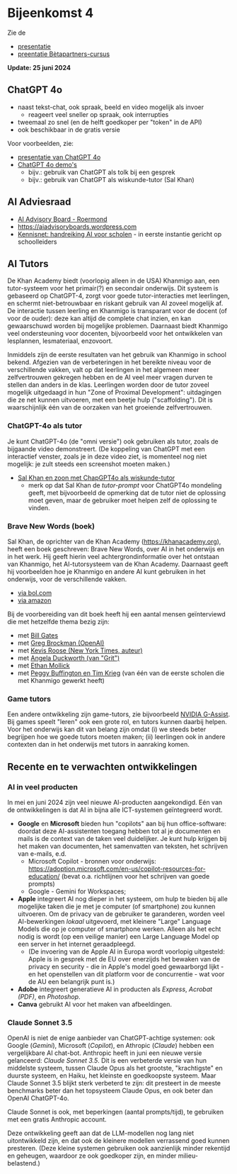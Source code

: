 # Bijeenkomst 4

Zie de 

* [presentatie](https://docs.google.com/presentation/d/1gacugyso-GWJRqhwilZ2V0c2otqaDjoNpNTNsFef1lw/edit?usp=sharing)
* [preentatie Bètapartners-cursus](https://docs.google.com/presentation/d/1BlgDJUWhwgL8xS1bSRiXJlLd5RD15pgWtGhRLb_hNiQ/edit?usp=sharing)


**Update: 25 juni 2024**

## ChatGPT 4o

* naast tekst-chat, ook spraak, beeld en video mogelijk als invoer
    * reageert veel sneller op spraak, ook interrupties
* tweemaal zo snel (en de helft goedkoper per "token" in de API)
* ook beschikbaar in de gratis versie

Voor voorbeelden, zie:

* [presentatie van ChatGPT 4o](https://openai.com/index/spring-update/ )
* [ChatGPT 4o demo's](https://openai.com/index/hello-gpt-4o/)
    * bijv.: gebruik van ChatGPT als tolk bij een gesprek
    * bijv.: gebruik van ChatGPT als wiskunde-tutor (Sal Khan) 

## AI Adviesraad

* [AI Advisory Board - Roermond](assets/AI-Advisory-Board-Roermond.pdf)
* https://aiadvisoryboards.wordpress.com
* [Kennisnet: handreiking AI voor scholen](https://www.kennisnet.nl/artificial-intelligence/handreiking-ai-voor-scholen/) - in eerste instantie gericht op schoolleiders

## AI Tutors

De Khan Academy biedt (voorlopig alleen in de USA) Khanmigo aan, een tutor-systeem voor het primair(?) en secondair onderwijs.
Dit systeem is gebaseerd op ChatGPT-4, zorgt voor goede tutor-interacties met leerlingen, en schermt niet-betrouwbaar en riskant gebruik van AI zoveel mogelijk af. De interactie tussen leerling en Khanmigo is transparant voor de docent (of voor de ouder): deze kan altijd de complete chat inzien, en kan gewaarschuwd worden bij mogelijke problemen. Daarnaast biedt Khanmigo veel ondersteuning voor docenten, bijvoorbeeld voor het ontwikkelen van lesplannen, lesmateriaal, enzovoort.

Inmiddels zijn de eerste resultaten van het gebruik van Khanmigo in school bekend. Afgezien van de verbeteringen in het bereikte niveau voor de verschillende vakken, valt op dat leerlingen in het algemeen meer zelfvertrouwen gekregen hebben en de AI veel meer vragen durven te stellen dan anders in de klas. Leerlingen worden door de tutor zoveel mogelijk uitgedaagd in hun "Zone of Proximal Development": uitdagingen die ze net kunnen uitvoeren, met een beetje hulp ("scaffolding"). Dit is waarschijnlijk één van de oorzaken van het groeiende zelfvertrouwen.


### ChatGPT-4o als tutor

Je kunt ChatGPT-4o (de "omni versie") ook gebruiken als tutor, zoals de bijgaande video demonstreert. (De koppeling van ChatGPT met een interactief venster, zoals je in deze video ziet, is momenteel nog niet mogelijk: je zult steeds een screenshot moeten maken.)

* [Sal Khan en zoon met ChapGPT4o als wiskunde-tutor](https://www.youtube.com/watch?v=IvXZCocyU_M)
    * merk op dat Sal Khan de *tutor-prompt* voor ChatGPT4o mondeling geeft, met bijvoorbeeld de opmerking dat de tutor niet de oplossing moet geven, maar de gebruiker moet helpen zelf de oplossing te vinden.

### Brave New Words (boek)

Sal Khan, de oprichter van de Khan Academy (https://khanacademy.org), heeft een boek geschreven: Brave New Words, over AI in het onderwijs en in het werk.
Hij geeft hierin veel achtergrondinformatie over het ontstaan van Khanmigo, het AI-tutorsysteem van de Khan Academy.
Daarnaast geeft hij voorbeelden hoe je Khanmigo en andere AI kunt gebruiken in het onderwijs, voor de verschillende vakken.

* [via bol.com](https://www.bol.com/nl/nl/p/brave-new-words/9300000159809628)
* [via amazon](https://www.amazon.com/Brave-New-Words-Revolutionize-Education/dp/0593656954)

Bij de voorbereiding van dit boek heeft hij een aantal mensen geïnterviewd die met hetzelfde thema bezig zijn:

* met [Bill Gates](https://www.youtube.com/watch?v=3VYj__vmm6Y)
* met [Greg Brockman (OpenAI)](https://www.youtube.com/watch?v=z0S1ORbbQUU)
* met [Kevis Roose (New York Times, auteur)](https://www.youtube.com/watch?v=g1mq8dAiZgQ)
* met [Angela Duckworth (van "Grit")](https://www.youtube.com/watch?v=9hBezV3lX-U)
* met [Ethan Mollick](https://www.youtube.com/watch?v=KngFdAAgKCY)
* met [Peggy Buffington en Tim Krieg](https://www.youtube.com/watch?v=PSFLgn_7McY) (van één van de eerste scholen die met Khanmigo gewerkt heeft)

### Game tutors

Een andere ontwikkeling zijn game-tutors, zie bijvoorbeeld [NVIDIA G-Assist](https://www.youtube.com/watch?v=RdsyJQWUUSs).
Bij games speelt "leren" ook een grote rol, en tutors kunnen daarbij helpen.
Voor het onderwijs kan dit van belang zijn omdat (i) we steeds beter begrijpen hoe we goede tutors moeten maken; (ii) leerlingen ook in andere contexten dan in het onderwijs met tutors in aanraking komen.

## Recente en te verwachten ontwikkelingen

### AI in veel producten

In mei en juni 2024 zijn veel nieuwe AI-producten aangekondigd. Eén van de ontwikkelingen is dat AI in bijna alle ICT-systemen geïntegreerd wordt.

* **Google** en **Microsoft** bieden hun "copilots" aan bij hun office-software: doordat deze AI-assistenten toegang hebben tot al je documenten en mails is de context van de taken veel duidelijker. Je kunt hulp krijgen bij het maken van documenten, het samenvatten van teksten, het schrijven van e-mails, e.d.
     * Microsoft Copilot - bronnen voor onderwijs: https://adoption.microsoft.com/en-us/copilot-resources-for-education/ (bevat o.a. richtlijnen voor het schrijven van goede prompts)
     * Google - Gemini for Workspaces; 
* **Apple** integreert AI nog dieper in het systeem, om hulp te bieden bij alle mogelijke taken die je met je computer (of smartphone) zou kunnen uitvoeren. Om de privacy van de gebruiker te garanderen, worden veel AI-bewerkingen *lokaal* uitgevoerd, met kleinere "Large" Language Models die op je computer of smartphone werken. Alleen als het echt nodig is wordt (op een veilige manier) een Large Language Model op een server in het internet geraadpleegd.
    * (De invoering van de Apple AI in Europa wordt voorlopig uitgesteld: Apple is in gesprek met de EU over enerzijds het bewaken van de privacy en security - die in Apple's model goed gewaarborgd lijkt - en het openstellen van dit platform voor de concurrentie - wat voor de AU een belangrijk punt is.)
* **Adobe** integreert generatieve AI in producten als *Express*, *Acrobat (PDF)*, en *Photoshop*.
* **Canva** gebruikt AI voor het maken van afbeeldingen.

### Claude Sonnet 3.5

OpenAI is niet de enige aanbieder van ChatGPT-achtige systemen: ook Google (*Gemini*), Microsoft (*Copilot*), en Athropic (*Claude*) hebben een vergelijkbare AI chat-bot.
Anthropic heeft in juni een nieuwe versie gelanceerd: *Claude Sonnet 3.5*. Dit is een verbeterde versie van hun middelste systeem, tussen Claude Opus als het grootste, "krachtigste" en duurste systeem, en Haiku, het kleinste en goedkoopste systeem. Maar Claude Sonnet 3.5 blijkt sterk verbeterd te zijn: dit presteert in de meeste benchmarks beter dan het topsysteem Claude Opus, en ook beter dan OpenAI ChatGPT-4o.

Claude Sonnet is ook, met beperkingen (aantal prompts/tijd), te gebruiken met een gratis Anthropic account.

Deze ontwikkeling geeft aan dat de LLM-modellen nog lang niet uitontwikkeld zijn, en dat ook de kleinere modellen verrassend goed kunnen presteren. (Deze kleine systemen gebruiken ook aanzienlijk minder rekentijd en geheugen, waardoor ze ook goedkoper zijn, en minder milieu-belastend.)




